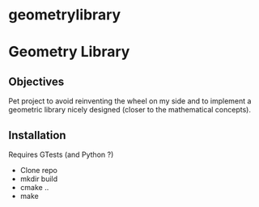 # geometrylibrary

Geometry Library
================

Objectives
----------

Pet project to avoid reinventing the wheel on my side and to implement a geometric library nicely designed (closer to the mathematical concepts).


Installation
------------

Requires GTests (and Python ?)

- Clone repo
- mkdir build
- cmake ..
- make




